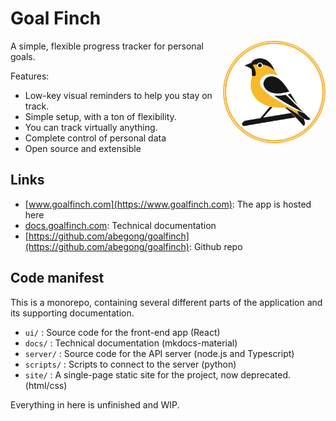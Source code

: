 # Goal Finch
<img class="logo" src="img/goal-finch-logo-white.svg" alt="Goal Finch Logo" align="right" style="width: 160px; right:20px; background-color: #FDF6E3; border: 2px solid #F4B942; border-radius: 50%;">

A simple, flexible progress tracker for personal goals.

Features:
* Low-key visual reminders to help you stay on track.
* Simple setup, with a ton of flexibility.
* You can track virtually anything.
* Complete control of personal data
* Open source and extensible

## Links

* [www.goalfinch.com](https://www.goalfinch.com): The app is hosted here
* [docs.goalfinch.com](https://docs.goalfinch.com): Technical documentation
* [https://github.com/abegong/goalfinch](https://github.com/abegong/goalfinch): Github repo

## Code manifest

This is a monorepo, containing several different parts of the application and its supporting documentation.

* `ui/` : Source code for the front-end app (React)
* `docs/` : Technical documentation (mkdocs-material)
* `server/` : Source code for the API server (node.js and Typescript)
* `scripts/` : Scripts to connect to the server (python)
* `site/` : A single-page static site for the project, now deprecated. (html/css)

Everything in here is unfinished and WIP.